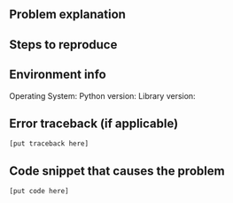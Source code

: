 ## Problem explanation

<!-- What is wrong? -->


## Steps to reproduce

<!-- If possible please show a minimal example to reproduce the issue -->

## Environment info

Operating System: <!-- e.g. Ubuntu 14.04, OSX 10.12 Sierra, Windows 10 -->
Python version: <!-- x.y.z (command: python --version) -->
Library version: <!-- x.y.z (command: pip freeze | grep stream-python) -->


## Error traceback (if applicable)

```
[put traceback here]
```

## Code snippet that causes the problem

```python
[put code here]
```
